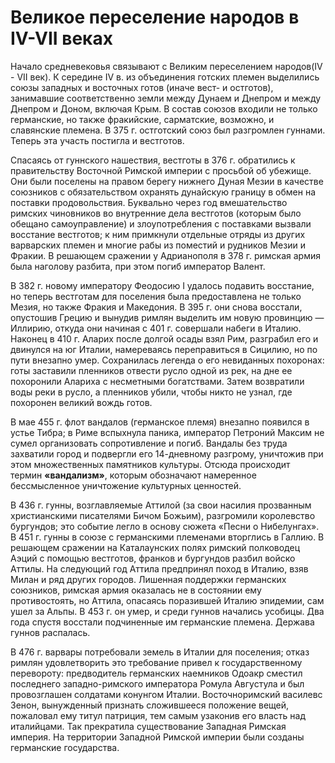 # Великое переселение народов в IV-VII веках
Начало средневековья связывают с Великим переселением народов(IV - VII век). К середине IV в. из объединения готских племен выделились союзы западных и восточных готов (иначе вест- и остготов), занимавшие соответственно земли между Дунаем и Днепром и между Днепром и Доном, включая Крым. В состав союзов входили не только германские, но также фракийские, сарматские, возможно, и славянские племена. В 375 г. остготский союз был разгромлен гуннами. Теперь эта участь постигла и вестготов. 

Спасаясь от гуннского нашествия, вестготы в 376 г. обратились к правительству Восточной Римской империи с просьбой об убежище. Они были поселены на правом берегу нижнего Дуная Мезии в качестве союзников с обязательством охранять дунайскую границу в обмен на поставки продовольствия. Буквально через год вмешательство римских чиновников во внутренние дела вестготов (которым было обещано самоуправление) и злоупотребления с поставками вызвали восстание вестготов; к ним примкнули отдельные отряды из других варварских племен и многие рабы из поместий и рудников Мезии и Фракии. В решающем сражении у Адрианополя в 378 г. римская армия была наголову разбита, при этом погиб император Валент.

В 382 г. новому императору Феодосию I удалось подавить восстание, но теперь вестготам для поселения была предоставлена не только Мезия, но также Фракия и Македония. В 395 г. они снова восстали, опустошив Грецию и вынудив римлян выделить им новую провинцию — Иллирию, откуда они начиная с 401 г. совершали набеги в Италию. Наконец в 410 г. Аларих после долгой осады взял Рим, разграбил его и двинулся на юг Италии, намереваясь переправиться в Сицилию, но по пути внезапно умер. Сохранилась легенда о его невиданных похоронах: готы заставили пленников отвести русло одной из рек, на дне ее похоронили Алариха с несметными богатствами. Затем возвратили воды реки в русло, а пленников убили, чтобы никто не узнал, где похоронен великий вождь готов.

В мае 455 г. флот вандалов (германское племя) внезапно появился в устье Тибра; в Риме вспыхнула паника, император Петроний Максим не сумел организовать сопротивление и погиб. Вандалы без труда захватили город и подвергли его 14-дневному разгрому, уничтожив при этом множественных памятников культуры. Отсюда происходит термин **«вандализм»**, которым обозначают намеренное бессмысленное уничтожение культурных ценностей.

В 436 г. гунны, возглавляемые Аттилой (за свои насилия прозванным христианскими писателями Бичом Божьим), разгромили королевство бургундов; это событие легло в основу сюжета «Песни о Нибелунгах». В 451 г. гунны в союзе с германскими племенами вторглись в Галлию. В решающем сражении на Каталаунских полях римский полководец Аэций с помощью вестготов, франков и бургундов разбил войско Аттилы. На следующий год Аттила предпринял поход в Италию, взяв Милан и ряд других городов. Лишенная поддержки германских союзников, римская армия оказалась не в состоянии ему противостоять, но Аттила, опасаясь поразившей Италию эпидемии, сам ушел за Альпы. В 453 г. он умер, и среди гуннов начались усобицы. Два года спустя восстали подчиненные им германские племена. Держава гуннов распалась.

В 476 г. варвары потребовали земель в Италии для поселения; отказ римлян удовлетворить это требование привел к государственному перевороту: предводитель германских наемников Одоакр сместил последнего западно-римского императора Ромула Августула и был провозглашен солдатами конунгом Италии. Восточноримский василевс Зенон, вынужденный признать сложившееся положение вещей, пожаловал ему титул патриция, тем самым узаконив его власть над италийцами. Так прекратила существование Западная Римская империя. На территории Западной Римской империи были созданы германские государства.